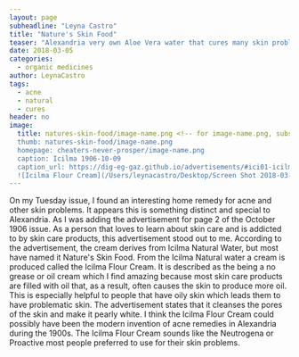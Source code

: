 ```yaml
---
layout: page
subheadline: "Leyna Castro"
title: "Nature's Skin Food"
teaser: "Alexandria very own Aloe Vera water that cures many skin problems"
date: 2018-03-05
categories:
  - organic medicines
author: LeynaCastro
tags:
  - acne
  - natural
  - cures
header: no
image:
  title: natures-skin-food/image-name.png <!-- for image-name.png, substitute name you've given your image file -->
  thumb: natures-skin-food/image-name.png
  homepage: cheaters-never-prosper/image-name.png
  caption: Icilma 1906-10-09
  caption_url: https://dig-eg-gaz.github.io/advertisements/#ici01-icilma
  ![Icilma Flour Cream](/Users/leynacastro/Desktop/Screen Shot 2018-03-05 at 5.15.24 PM.png)
---
```

On my Tuesday issue, I found an interesting home remedy for acne and other skin problems. It appears this is something distinct and special to Alexandria. As I was adding the advertisement for page 2 of the October 1906 issue. As a person that loves to learn about skin care and is addicted to by skin care products, this advertisement stood out to me. According to the advertisement, the cream derives from Icilma Natural Water, but most have named it Nature's Skin Food. From the Icilma Natural water a cream is produced called the Icilma Flour Cream. It is described as the being a no grease or oil cream which I find amazing because most skin care products are filled with oil that, as a result, often causes the skin to produce more oil. This is especially helpful to people that have oily skin which leads them to have problematic skin. The advertisement states that it cleanses the pores of the skin and make it pearly white. I think the Icilma Flour Cream could possibly have been the modern invention of acne remedies in Alexandria during the 1900s. The Icilma Flour Cream sounds like the Neutrogena or Proactive most people preferred to use for their skin problems.
